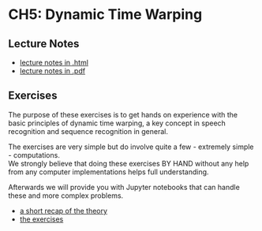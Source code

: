 # CH5: Dynamic Time Warping

## Lecture Notes
- [lecture notes in .html](https://homes.esat.kuleuven.be/~spchlab/H02A6/lectures/ch5_html/index.html)
- [lecture notes in .pdf](https://homes.esat.kuleuven.be/~spchlab/H02A6/lectures/ch5.pdf)



## Exercises

The purpose of these exercises is to get hands on experience with the basic principles of dynamic time warping, a key concept in speech recognition and sequence recognition in general.

The exercises are very simple but do involve quite a few - extremely simple - computations.   
We strongly believe that doing these exercises BY HAND without any help from any computer implementations helps full understanding.

Afterwards we will provide you with Jupyter notebooks that can handle these and more complex problems.


- [a short recap of the theory](dtw_ex1_slides.pdf)
- [the exercises](dtw_ex1_questions.pdf)
